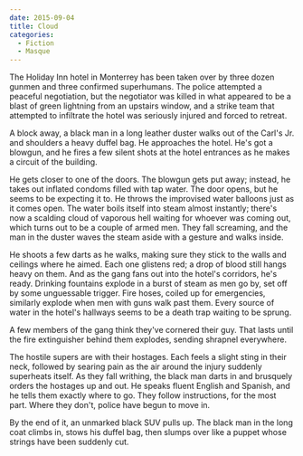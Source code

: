 ```yaml
---
date: 2015-09-04
title: Cloud
categories:
  - Fiction
  - Masque
---
```


The Holiday Inn hotel in Monterrey has been taken over by three dozen gunmen and three confirmed superhumans. The police attempted a peaceful negotiation, but the negotiator was killed in what appeared to be a blast of green lightning from an upstairs window, and a strike team that attempted to infiltrate the hotel was seriously injured and forced to retreat.

<!-- more -->

A block away, a black man in a long leather duster walks out of the Carl's Jr. and shoulders a heavy duffel bag. He approaches the hotel. He's got a blowgun, and he fires a few silent shots at the hotel entrances as he makes a circuit of the building.

He gets closer to one of the doors. The blowgun gets put away; instead, he takes out inflated condoms filled with tap water. The door opens, but he seems to be expecting it to. He throws the improvised water balloons just as it comes open. The water boils itself into steam almost instantly; there's now a scalding cloud of vaporous hell waiting for whoever was coming out, which turns out to be a couple of armed men. They fall screaming, and the man in the duster waves the steam aside with a gesture and walks inside.

He shoots a few darts as he walks, making sure they stick to the walls and ceilings where he aimed. Each one glistens red; a drop of blood still hangs heavy on them. And as the gang fans out into the hotel's corridors, he's ready. Drinking fountains explode in a burst of steam as men go by, set off by some unguessable trigger. Fire hoses, coiled up for emergencies, similarly explode when men with guns walk past them. Every source of water in the hotel's hallways seems to be a death trap waiting to be sprung.

A few members of the gang think they've cornered their guy. That lasts until the fire extinguisher behind them explodes, sending shrapnel everywhere.

The hostile supers are with their hostages. Each feels a slight sting in their neck, followed by searing pain as the air around the injury suddenly superheats itself. As they fall writhing, the black man darts in and brusquely orders the hostages up and out. He speaks fluent English and Spanish, and he tells them exactly where to go. They follow instructions, for the most part. Where they don't, police have begun to move in.

By the end of it, an unmarked black SUV pulls up. The black man in the long coat climbs in, stows his duffel bag, then slumps over like a puppet whose strings have been suddenly cut.
